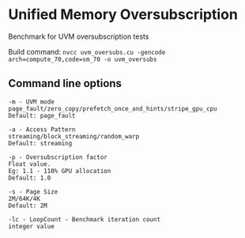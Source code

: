 # Unified Memory Oversubscription

Benchmark for UVM oversubscription tests

Build command: `nvcc uvm_oversubs.cu -gencode arch=compute_70,code=sm_70 -o uvm_oversubs`
## Command line options

```
-m - UVM mode
page_fault/zero_copy/prefetch_once_and_hints/stripe_gpu_cpu
Default: page_fault

-a - Access Pattern
streaming/block_streaming/random_warp
Default: streaming

-p - Oversubscription factor
Float value.
Eg: 1.1 - 110% GPU allocation
Default: 1.0

-s - Page Size
2M/64K/4K
Default: 2M

-lc - LoopCount - Benchmark iteration count
integer value
```